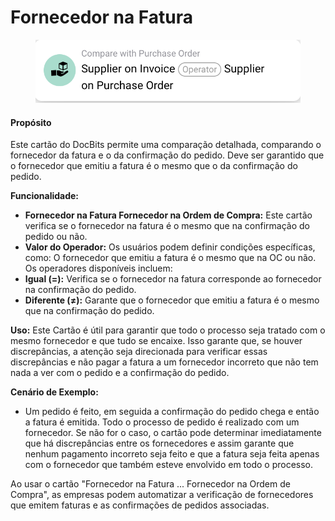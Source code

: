 # Fornecedor na Fatura

<figure><img src="../../../.gitbook/assets/image (1) (1).png" alt=""><figcaption></figcaption></figure>

#### **Propósito**

Este cartão do DocBits permite uma comparação detalhada, comparando o fornecedor da fatura e o da confirmação do pedido. Deve ser garantido que o fornecedor que emitiu a fatura é o mesmo que o da confirmação do pedido.

**Funcionalidade:**

* **Fornecedor na Fatura Fornecedor na Ordem de Compra:** Este cartão verifica se o fornecedor na fatura é o mesmo que na confirmação do pedido ou não.
* **Valor do Operador:** Os usuários podem definir condições específicas, como: O fornecedor que emitiu a fatura é o mesmo que na OC ou não. Os operadores disponíveis incluem:
* **Igual (=):** Verifica se o fornecedor na fatura corresponde ao fornecedor na confirmação do pedido.
* **Diferente (≠):** Garante que o fornecedor que emitiu a fatura é o mesmo que na confirmação do pedido.

**Uso:** Este Cartão é útil para garantir que todo o processo seja tratado com o mesmo fornecedor e que tudo se encaixe. Isso garante que, se houver discrepâncias, a atenção seja direcionada para verificar essas discrepâncias e não pagar a fatura a um fornecedor incorreto que não tem nada a ver com o pedido e a confirmação do pedido.

**Cenário de Exemplo:**

* Um pedido é feito, em seguida a confirmação do pedido chega e então a fatura é emitida. Todo o processo de pedido é realizado com um fornecedor. Se não for o caso, o cartão pode determinar imediatamente que há discrepâncias entre os fornecedores e assim garante que nenhum pagamento incorreto seja feito e que a fatura seja feita apenas com o fornecedor que também esteve envolvido em todo o processo.

Ao usar o cartão "Fornecedor na Fatura ... Fornecedor na Ordem de Compra", as empresas podem automatizar a verificação de fornecedores que emitem faturas e as confirmações de pedidos associadas.
